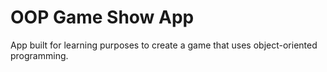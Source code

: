 # OOP Game Show App

App built for learning purposes to create a game that uses object-oriented programming.
